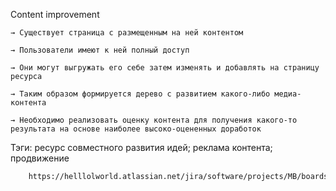 Content improvement

    → Существует страница с размещенным на ней контентом
    
    → Пользователи имеют к ней полный доступ
    
    → Они могут выгружать его себе затем изменять и добавлять на страницу ресурса
    
    → Таким образом формируется дерево с развитием какого-либо медиа-контента
    
    → Необходимо реализовать оценку контента для получения какого-то результата на основе наиболее высоко-оцененных доработок
    
Тэги: ресурс совместного развития идей; реклама контента; продвижение

```sh
    https://helllolworld.atlassian.net/jira/software/projects/MB/boards/35/backlog
```
